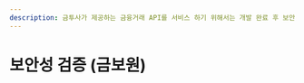 ```yaml
---
description: 금투사가 제공하는 금융거래 API를 서비스 하기 위해서는 개발 완료 후 보안 검증을 위한 보안성 검토(금융보안원)가 필요 합니다
---
```


# 보안성 검증 \(금보원\)

